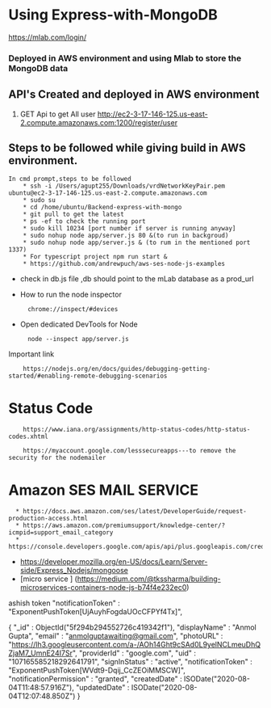 # Using Express-with-MongoDB #

   https://mlab.com/login/


### Deployed in AWS environment and using Mlab to store the MongoDB data

## API's Created and deployed in AWS environment

<!-- 1) GET Api of trip summary http://ec2-3-17-146-125.us-east-2.compute.amazonaws.com:1337/truck/tripSummary
2) POST Api of trip summary ec2-3-17-146-125.us-east-2.compute.amazonaws.com:1337/truck/tripSummary
    * schema to use or sent the data:

    Mock data ,set in body section :   
	    
			{
				"truckNo": "UP78-1190",
				"status": "Completed",
				"tripDetails": {
					"from": "Bangalore",
					"to": "Kanpur",
					"startDate": "26-12-2018",
					"endDate": "29-12-2018"
				},
				"partyDetails": {
					"soldToParty": "Laxmi Enterprises",
					"contactDetails": 9900543957,
					"amount": 420,
					"paid": "unPaid"
				}
			}

	Headers :

	      content-type: application/json 	 -->
   
1) GET Api to get All user http://ec2-3-17-146-125.us-east-2.compute.amazonaws.com:1200/register/user
   	
## Steps to be followed while giving build in AWS environment.

	In cmd prompt,steps to be followed
		* ssh -i /Users/agupt255/Downloads/vrdNetworkKeyPair.pem  ubuntu@ec2-3-17-146-125.us-east-2.compute.amazonaws.com
		* sudo su
		* cd /home/ubuntu/Backend-express-with-mongo
		* git pull to get the latest
		* ps -ef to check the running port
		* sudo kill 10234 [port number if server is running anyway]
		* sudo nohup node app/server.js 80 &(to run in backgroud)
		* sudo nohup node app/server.js & (to rum in the mentioned port 1337)
		* For typescript project npm run start &
		* https://github.com/andrewpuch/aws-ses-node-js-examples

* check in db.js file ,db should point to the mLab database as a prod_url

* How to run the node inspector

        chrome://inspect/#devices

* Open dedicated DevTools for Node


        node --inspect app/server.js


Important link
       
	    https://nodejs.org/en/docs/guides/debugging-getting-started/#enabling-remote-debugging-scenarios

# Status Code 
   
        https://www.iana.org/assignments/http-status-codes/http-status-codes.xhtml

	    https://myaccount.google.com/lesssecureapps---to remove the security for the nodemailer
	
# Amazon SES MAIL SERVICE
    
	  * https://docs.aws.amazon.com/ses/latest/DeveloperGuide/request-production-access.html
	  * https://aws.amazon.com/premiumsupport/knowledge-center/?icmpid=support_email_category
	  * https://console.developers.google.com/apis/api/plus.googleapis.com/credentials


* https://developer.mozilla.org/en-US/docs/Learn/Server-side/Express_Nodejs/mongoose
* [micro service ] (https://medium.com/@tkssharma/building-microservices-containers-node-js-b74f4e232ec0)


ashish token "notificationToken" : "ExponentPushToken[UjAuyhFogdaUOcCFPYf4Tx]",

{
    "_id" : ObjectId("5f294b294552726c419342f1"),
    "displayName" : "Anmol Gupta",
    "email" : "anmolguptawaiting@gmail.com",
    "photoURL" : "https://lh3.googleusercontent.com/a-/AOh14Ght9cSAd0L9yelNCLmeuDhQZjaM7_UmnE24I7Sr",
    "providerId" : "google.com",
    "uid" : "107165585218292641791",
    "signInStatus" : "active",
    "notificationToken" : "ExponentPushToken[WVdt9-Dqij_CcZEOiMMSCW]",
    "notificationPermission" : "granted",
    "createdDate" : ISODate("2020-08-04T11:48:57.916Z"),
    "updatedDate" : ISODate("2020-08-04T12:07:48.850Z")
}